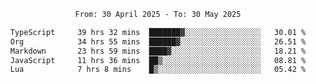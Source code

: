 <div align="center">
<p style="text-align: center;">
<!--START_SECTION:waka-->

```txt
From: 30 April 2025 - To: 30 May 2025

TypeScript     39 hrs 32 mins  ███████▓░░░░░░░░░░░░░░░░░   30.01 %
Org            34 hrs 55 mins  ██████▓░░░░░░░░░░░░░░░░░░   26.51 %
Markdown       23 hrs 59 mins  ████▓░░░░░░░░░░░░░░░░░░░░   18.21 %
JavaScript     11 hrs 36 mins  ██▒░░░░░░░░░░░░░░░░░░░░░░   08.81 %
Lua            7 hrs 8 mins    █▒░░░░░░░░░░░░░░░░░░░░░░░   05.42 %
```

<!--END_SECTION:waka-->
</p>
</div>
